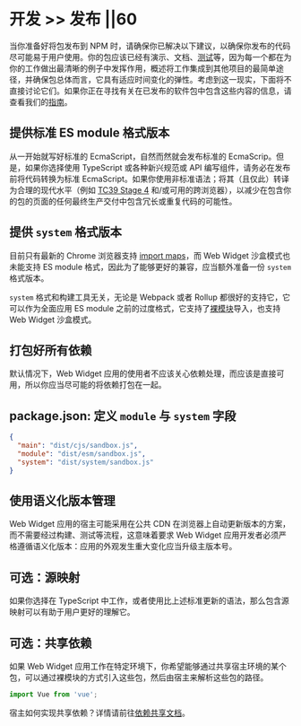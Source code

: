 # 开发 >> 发布 ||60

当你准备好将包发布到 NPM 时，请确保你已解决以下建议，以确保你发布的代码尽可能易于用户使用。你的包应该已经有演示、文档、[测试](./testing.md)等，因为每一个都在为你的工作做出最清晰的例子中发挥作用，概述将工作集成到其他项目的最简单途径，并确保包总体而言，它具有适应时间变化的弹性。考虑到这一现实，下面将不直接讨论它们。如果你正在寻找有关在已发布的软件包中包含这些内容的信息，请查看我们的[指南](../index.md)。

## 提供标准 ES module 格式版本

从一开始就写好标准的 EcmaScript，自然而然就会发布标准的 EcmaScrip。但是，如果你选择使用 TypeScript 或各种新兴规范或 API 编写组件，请务必在发布前将代码转换为标准 EcmaScript。如果你使用非标准语法；将其（且仅此）转译为合理的现代水平（例如 [TC39 Stage 4](https://github.com/tc39/proposals/blob/master/finished-proposals.md) 和/或可用的跨浏览器），以减少在包含你的包的页面的任何最终生产交付中包含冗长或重复代码的可能性。


## 提供 `system` 格式版本

目前只有最新的 Chrome 浏览器支持 [import maps](https://github.com/WICG/import-maps)，而 Web Widget 沙盒模式也未能支持 ES module 格式，因此为了能够更好的兼容，应当额外准备一份 `system` 格式版本。

`system` 格式和构建工具无关，无论是 Webpack 或者 Rollup 都很好的支持它，它可以作为全面应用 ES module 之前的过度格式，它支持了[裸模块](https://github.com/WICG/import-maps)导入，也支持 Web Widget 沙盒模式。

## 打包好所有依赖

默认情况下，Web Widget 应用的使用者不应该关心依赖处理，而应该是直接可用，所以你应当尽可能的将依赖打包在一起。

## package.json: 定义 `module` 与 `system` 字段

```json
{
  "main": "dist/cjs/sandbox.js",
  "module": "dist/esm/sandbox.js",
  "system": "dist/system/sandbox.js"
}
```

## 使用语义化版本管理

Web Widget 应用的宿主可能采用在公共 CDN 在浏览器上自动更新版本的方案，而不需要经过构建、测试等流程，这意味着要求 Web Widget 应用开发者必须严格遵循语义化版本：应用的外观发生重大变化应当升级主版本号。

## 可选：源映射

如果你选择在 TypeScript 中工作，或者使用比上述标准更新的语法，那么包含源映射可以有助于用户更好的理解它。

## 可选：共享依赖

如果 Web Widget 应用工作在特定环境下，你希望能够通过共享宿主环境的某个包，可以通过裸模块的方式引入这些包，然后由宿主来解析这些包的路径。

```js
import Vue from 'vue';
```

宿主如何实现共享依赖？详情请前往[依赖共享文档](../architecture/shared-dependencies.md)。

